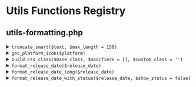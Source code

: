 # Utils Functions Registry

## utils-formatting.php

<details>
<summary><code>truncate_smart($text, $max_length = 150)</code></summary>

```php
// Tronque intelligemment un texte sur les mots
// @param string $text - Texte à tronquer
// @param int $max_length - Longueur maximale
// @return string - Texte tronqué avec "..."
```
</details>

<details>
<summary><code>get_platform_icon($platform)</code></summary>

```php
// Obtient l'icône emoji d'une plateforme
// @param string $platform - Nom de la plateforme  
// @return string - Icône emoji (💻, 🎮, 📱, etc.)
```
</details>

<details>
<summary><code>build_css_class($base_class, $modifiers = [], $custom_class = '')</code></summary>

```php
// Génère classe CSS avec modificateurs BEM
// @param string $base_class - Classe de base
// @param array $modifiers - Modificateurs BEM
// @param string $custom_class - Classe custom
// @return string - Classes assemblées
```
</details>

<details>
<summary><code>format_release_date($release_date)</code></summary>

```php
// Format court: "15 déc 2024"
// @param string $release_date - Date YYYY-MM-DD
// @return string - Date formatée
```
</details>

<details>
<summary><code>format_release_date_long($release_date)</code></summary>

```php
// Format long: "15 décembre 2024"
// @param string $release_date - Date YYYY-MM-DD
// @return string - Date formatée
```
</details>

<details>
<summary><code>format_release_date_with_status($release_date, $show_status = false)</code></summary>

```php
// Date avec statut: "✅ 15 déc 2024"
// @param string $release_date - Date YYYY-MM-DD
// @param bool $show_status - Afficher icône statut
// @return string - Date avec statut optionnel
```
</details>